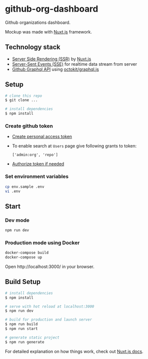 # github-org-dashboard

Github organizations dashboard.

Mockup was made with [Nuxt.js](https://nuxtjs.org/) framework.

## Technology stack

- [Server Side Rendering (SSR)](https://nuxtjs.org/guide/#server-rendered-universal-ssr-) by [Nuxt.js](https://nuxtjs.org/)
- [Server-Sent Events (SSE)](https://developer.mozilla.org/en-US/docs/Web/API/Server-sent_events/Using_server-sent_events) for realtime data stream from server
- [Github Graphql API](https://developer.github.com/v4/) using [octokit/graphql.js](https://github.com/octokit/graphql.js)

## Setup

```sh
# clone this repo
$ git clone ...

# install dependencies
$ npm install
```

### Create github token

- [Create personal access token](https://help.github.com/en/articles/creating-a-personal-access-token-for-the-command-line)

- To enable search at `Users` page give following grants to token:

      ['admin:org', 'repo']

- [Authorize token if needed](https://help.github.com/en/articles/authorizing-a-personal-access-token-for-use-with-a-saml-single-sign-on-organization)

### Set environment variables

```sh
cp env.sample .env
vi .env
```

## Start

### Dev mode

```sh
npm run dev
```

### Production mode using Docker

```sh
docker-compose build
docker-compose up
```

Open http://localhost:3000/ in your browser.

## Build Setup

```bash
# install dependencies
$ npm install

# serve with hot reload at localhost:3000
$ npm run dev

# build for production and launch server
$ npm run build
$ npm run start

# generate static project
$ npm run generate
```

For detailed explanation on how things work, check out [Nuxt.js docs](https://nuxtjs.org).
